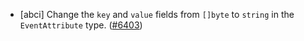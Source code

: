 - [abci] Change the `key` and `value` fields from
  `[]byte` to `string` in the `EventAttribute` type.
  ([#6403](https://github.com/tendermint/tendermint/issues/6403))